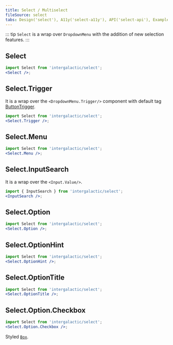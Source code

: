 ```yaml
---
title: Select / Multiselect
fileSource: select
tabs: Design('select'), A11y('select-a11y'), API('select-api'), Example('select-code'), Changelog('select-changelog')
---
```


::: tip
`Select` is a wrap over `DropdownMenu` with the addition of new selection features.
:::

## Select

```jsx
import Select from 'intergalactic/select';
<Select />;
```

<TypesView type="SelectProps" :types={...types} />

## Select.Trigger

It is a wrap over the `<DropdownMenu.Trigger/>` component with default tag [ButtonTrigger](/components/base-trigger/base-trigger-api#buttontrigger).

```jsx
import Select from 'intergalactic/select';
<Select.Trigger />;
```

## Select.Menu

```jsx
import Select from 'intergalactic/select';
<Select.Menu />;
```

## Select.InputSearch

It is a wrap over the `<Input.Value/>`.

```jsx
import { InputSearch } from 'intergalactic/select';
<InputSearch />;
```

## Select.Option

```jsx
import Select from 'intergalactic/select';
<Select.Option />;
```

<TypesView type="SelectOptionProps" :types={...types} />

## Select.OptionHint

```jsx
import Select from 'intergalactic/select';
<Select.OptionHint />;
```

## Select.OptionTitle

```jsx
import Select from 'intergalactic/select';
<Select.OptionTitle />;
```

## Select.Option.Checkbox

```jsx
import Select from 'intergalactic/select';
<Select.Option.Checkbox />;
```

<TypesView type="SelectOptionCheckboxProps" :types={...types} />

Styled [`Box`](/layout/box-system/box-api#a3cfce).

<script setup>import { data as types } from '@types.data.ts';</script>
